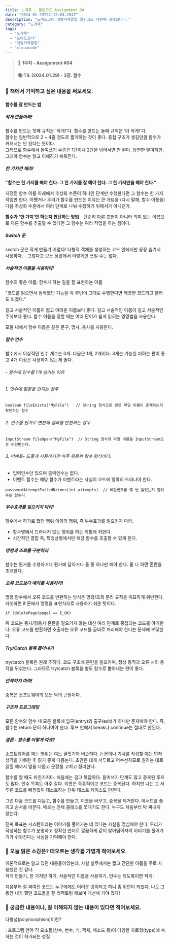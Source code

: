 ```yaml
---
title: 노개북 - 클린코드 Assignment 04
date: "2024-01-29T22:12:03.284Z"
description: "노마드코더 개발자북클럽 클린코드 네번째 과제입니다."
category: "노개북"
tags:
  - "노개북"
  - "노마드코더"
  - "개발자북클럽"
  - "cleancode"
---
```



> 📌 **1주차 - Assignment #04**
> #### 📚 TIL (2024.01.29) - 3장. 함수

### 🎈 책에서 기억하고 싶은 내용을 써보세요.

#### 함수를 잘 만드는 법

##### 작게 만들어라!
함수를 만드는 첫째 규칙은 '작게!'다. 
함수를 만드는 둘째 규칙은 '더 작게!'다.<br/>
함수는 일반적으로 2 ~ 4줄 정도로 짧게하는 것이 좋다.
중첩 구조가 생길만큼 함수가 커져서는 안 된다는 뜻이다.<br/>
그러므로 함수에서 들여쓰기 수준은 1단이나 2단을 넘어서면 안 된다.
당연한 말이지만, 그래야 함수는 읽고 이해하기 쉬워진다.

##### 한 가지만 해라!
**"함수는 한 가지를 해야 한다. 그 한 가지를 잘 해야 한다. 그 한 가지만을 해야 한다."**<br/>

지정된 함수 이름 아래에서 추상화 수준이 하나인 단계만 수행한다면 그 함수는 한 가지 작업만 한다.
어쨌거나 우리가 함수를 만드는 이유는 큰 개념을 (다시 말해, 함수 이름을) 다음 추상화 수준에서 여러 단계로 나눠 수행하기 위해서가 아니던가.

**함수가 '한 가지'만 하는지 판단하는 방법** - 단순히 다른 표현이 아니라 의미 있는 이름으로 다른 함수를 추출할 수 있다면 그 함수는 여러 작업을 하는 셈이다.

##### Switch 문

switch 문은 작게 만들기 어렵다!
다형적 객체를 생성하는 코드 안에서만 꽁꽁 숨겨서 사용하자. - 그렇다고 모든 상황에서 이렇게만 쓰일 수는 없다.

##### 서술적인 이름을 사용하라!

함수의 좋은 이름: 함수가 하는 일을 잘 표현하는 이름

"코드를 읽으면서 짐작했던 기능을 각 루틴이 그대로 수행한다면 깨끗한 코드라고 불러도 되겠다."

길고 서술적인 이름이 짧고 어려운 이름보다 좋다. 
길고 서술적인 이름이 길고 서술적인 주석보다 좋다.
함수 이름을 정할 때는 여러 단어가 쉽게 읽히는 명명법을 사용한다.

모듈 내에서 함수 이름은 같은 문구, 명사, 동사를 사용한다.

##### 함수 인수
함수에서 이상적인 인수 개수는 0개. 다음은 1개, 2개이다. 3개는 가능한 피하는 편이 좋고 4개 이상은 사용하지 않는게 좋다.

###### - 함수에 인수를 1개 넘기는 이유

###### 1. 인수에 질문을 던지는 경우
```
boolean fileExists("MyFile")   // String 형식으로 받은 파일 이름이 존재하는지 확인하는 함수
```

###### 2. 인수를 뭔가로 변환해 결과를 반환하는 경우
```
InputStream fileOpen("MyFile")  // String 형식의 파일 이름을 InputStream으로 리턴받는다.
```

###### 3. 이벤트- 드물게 사용하지만 아주 유용한 함수 형식이다.
- 입력인수만 있으며 출력인수는 없다.
- 이벤트 함수는 해당 함수가 이벤트라는 사실이 코드에 명확히 드러나야 한다.
```
passwordAttemptFailedNtimes(int attempts)  // 비밀번호를 몇 번 틀렸는지 알려주는 함수다
```

##### 부수효과를 일으키지 마라!
함수에서 하기로 했던 행위 이외의 행위, 즉 부수효과를 일으키지 마라.
- 함수명에서 드러나지 않는 행위를 하는 위험에 처한다.
- 시간적인 결합 즉, 특정상황에서만 해당 함수를 호출할 수 있게 된다.

##### 명령과 조회를 구분하라

함수는 뭔가를 수행하거나 뭔가에 답하거나 둘 중 하나만 해야 한다. 둘 다 하면 혼란을 초래한다.

##### 오류 코드보다 예외를 사용하라!

명령 함수에서 오류 코드를 반환하는 방식은 명령/조회 분리 규칙을 미묘하게 위반한다.
자칫하면 if 문에서 명령을 표현식으로 사용하기 쉬운 탓이다.

```
if (deletePage(page) == E_OK)
```

위 코드는 동사/형용사 혼란을 일으키지 않는 대신 여러 단계로 중첩되는 코드를 야기한다. 
오류 코드를 반환하면 호출자는 오류 코드를 곧바로 처리해야 한다는 문제에 부딪힌다.

##### Try/Catch 블록 뽑아내기

try/catch 블록은 원래 추하다. 코드 구조에 혼란을 일으키며, 정상 동작과 오류 처리 동작을 뒤섞는다. 그러므로 try/catch 블록을 별도 함수로 뽑아내는 편이 좋다.

##### 반복하지 마라!
중복은 소프트웨어의 모든 악의 근원이다.

##### 구조적 프로그래밍

모든 함수와 함수 내 모든 블록에 입구(entry)와 출구(exit)가 하나만 존재해야 한다.
즉, 함수는 return 문이 하나여야 한다. 루프 안에서 break나 continue는 절대로 안된다.

##### 결론 - 함수를 어떻게 짜죠?

소프트웨어를 짜는 행위는 여느 글짓기와 비슷하다.
논문이나 기사를 작성할 때는 먼저 생각을 기록한 후 읽기 좋게 다듬는다.
초안은 대개 서투르고 어수선하므로 원하는 대로 읽힐 때까지 말을 다듬고 문장를 고치고 정리한다.

함수를 짤 때도 마찬가지다. 처음에는 길고 복잡하다. 들여쓰기 단계도 많고 중복된 루프도 많다. 인수 목록도 아주 길다.
이름은 즉흥적이고 코드는 중복된다. 하지만 나는 그 서투른 코드를 빠짐없이 테스트하는 단위 테스트 케이스도 만든다.

그런 다음 코드를 다듬고, 함수를 만들고, 이름을 바꾸고, 중복을 제거한다. 메서드를 줄이고 순서를 바꾼다. 때로는 전체 클래스를 쪼개기도 한다. 
누구도 처음부터 탁 짜내지 않는다.

진짜 목표는 시스템이라는 이야기를 풀어가는 데 있다는 사실을 명심해야 한다. 우리가 작성하는 함수가 분명하고 정확한 언어로 깔끔하게 같이 맞아떨어져야 이야기를 풀어가기가 쉬워진다는 사실을 기억해야 한다.

### 🎈 오늘 읽은 소감은? 떠오르는 생각을 가볍게 적어보세요.

이론적으로는 알고 있던 내용들이었는데, 사실 실무에서는 짧고 간단한 이름을 주로 사용했던 것 같다.<br/>
작게 만들기, 한 가지만 하기, 서술적인 이름을 사용하기, 인수는 되도록이면 적게!

처음부터 잘 짜여진 코드는 누구에게도 어려운 것이라고 하니 좀 위안이 되었다. 나도 그동안 내가 했던 코드들을 잘 리팩토링 해보며 개선해 가야 겠다!



### 🎈 궁금한 내용이나, 잘 이해되지 않는 내용이 있다면 적어보세요.

다형성(polymorphism)이란?

: 프로그램 언어 각 요소들(상수, 변수, 식, 객체, 메소드 등)이 다양한 자료형(type)에 속하는 것이 허가되는 성질
